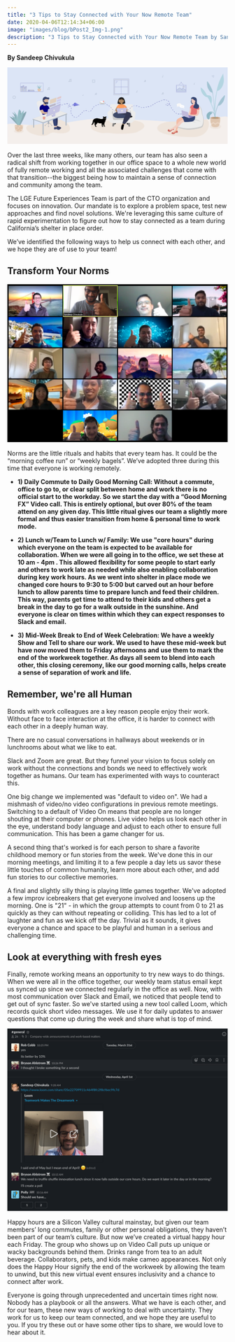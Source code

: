 ```yaml
---
title: "3 Tips to Stay Connected with Your Now Remote Team"
date: 2020-04-06T12:14:34+06:00
image: "images/blog/bPost2_Img-1.png"
description: "3 Tips to Stay Connected with Your Now Remote Team by Sandeep Chivukula"
---
```

**By Sandeep Chivukula**

<!-- ![Banner](/images/blog/bPost2_Img-1.png) -->
<img class="img-fluid w-100" src="/images/blog/bPost2_Img-1.png" alt="banner">

Over the last three weeks, like many others, our team has also seen a radical shift from working together in our office space to a whole new world of fully remote working and all the associated challenges that come with that transition--the biggest being how to maintain a sense of connection and community among the team.

 The LGE Future Experiences Team is part of the CTO organization and focuses on innovation. Our mandate is to explore a problem space, test new approaches and find novel solutions.  We're leveraging this same culture of rapid experimentation to figure out how to stay connected as a team during California’s shelter in place order.

We’ve identified the following ways to help us connect with each other, and we hope they are of use to your team!

## Transform Your Norms

<!-- ![Zoom](/images/blog/bPost2_Img-2.png) -->
<img class="img-fluid w-100" src="/images/blog/bPost2_Img-2.png" alt="zoom">

Norms are the little rituals and habits that every team has. It could be the “morning coffee run” or “weekly bagels”. We’ve adopted three during this time that everyone is working remotely.

  * **1) Daily Commute to Daily Good Morning Call: Without a commute, office to go to, or clear split between home and work there is no official start to the workday. So we start the day with a “Good Morning FX” Video call. This is entirely optional, but over 80% of the team attend on any given day. This little ritual gives our team a slightly more formal and thus easier transition from home & personal time to work mode.**

  * **2) Lunch w/Team to Lunch w/ Family: We use "core hours" during which everyone on the team is expected to be available for collaboration. When we were all going in to the office, we set these at 10 am - 4pm . This allowed flexibility for some people to start early and others to work late as needed while also enabling collaboration during key work hours. As we went into shelter in place mode we changed core hours to 9:30 to 5:00 but carved out an hour before lunch to allow parents time to prepare lunch and feed their children. This way, parents get time to attend to their kids and others get a break in the day to go for a walk outside in the sunshine. And everyone is clear on times within which they can expect responses to Slack and email.**

  * **3) Mid-Week Break to End of Week Celebration: We have a weekly Show and Tell to share our work. We used to have these mid-week but have now moved them to Friday afternoons and use them to mark the end of the workweek together. As days all seem to blend into each other, this closing ceremony, like our good morning calls, helps create a sense of separation of work and life.**

## Remember, we're all Human

Bonds with work colleagues are a key reason people enjoy their work. Without face to face interaction at the office, it is harder to connect with each other in a deeply human way.

There are no casual conversations in hallways about weekends or in lunchrooms about what we like to eat.

Slack and Zoom are great. But they funnel your vision to focus solely on work without the connections and bonds we need to effectively work together as humans. Our team has experimented with ways to counteract this.

One big change we implemented was "default to video on". We had a mishmash of video/no video configurations in previous remote meetings. Switching to a default of Video On means that people are no longer shouting at their computer or phones. Live video helps us look each other in the eye, understand body language and adjust to each other to ensure full communication. This has been a game changer for us.

A second thing that's worked is for each person to share a favorite childhood memory or fun stories from the week. We've done this in our morning meetings, and limiting it to a few people a day lets us savor these little touches of common humanity, learn more about each other, and add fun stories to our collective memories.

A final and slightly silly thing is playing little games together. We've adopted a few improv icebreakers that get everyone involved and loosens up the morning. One is "21" - in which the group attempts to count from 0 to 21 as quickly as they can without repeating or colliding. This has led to a lot of laughter and fun as we kick off the day. Trivial as it sounds, it gives everyone a chance and space to be playful and human in a serious and challenging time.

## Look at everything with fresh eyes

Finally, remote working means an opportunity to try new ways to do things. When we were all in the office together, our weekly team status email kept us synced up since we connected regularly in the office as well. Now, with most communication over Slack and Email, we noticed that people tend to get out of sync faster. So we've started using a new tool called Loom, which records quick short video messages. We use it for daily updates to answer questions that come up during the week and share what is top of mind.

<!-- ![Daily Loom](/images/blog/bPost2_Img-3.png) -->
<img class="img-fluid w-100" src="/images/blog/bPost2_Img-3.png" alt="loom">

Happy hours are a Silicon Valley cultural mainstay, but given our team members’ long commutes, family or other personal obligations, they haven’t been part of our team’s culture.  But now we’ve created a virtual happy hour each Friday. The group who shows up on Video Call puts up unique or wacky backgrounds behind them. Drinks range from tea to an adult beverage.  Collaborators, pets, and kids make cameo appearances.  Not only does the Happy Hour signify the end of the workweek by allowing the team to unwind, but this new virtual event ensures inclusivity and a chance to connect after work.

Everyone is going through unprecedented and uncertain times right now. Nobody has a playbook or all the answers. What we have is each other, and for our team, these new ways of working to deal with uncertainty. They work for us to keep our team connected, and we hope they are useful to you.  If you try these out or have some other tips to share, we would love to hear about it.
